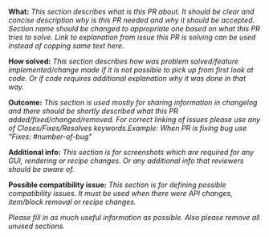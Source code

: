 **What:**
_This section describes what is this PR about. It should be clear and concise description why is this PR needed and why it should be accepted. Section name should be changed to appropriate one based on what this PR tries to solve._
_Link to explanation from issue this PR is solving can be used instead of copping same text here._

**How solved:**
_This section describes how was problem solved/feature implemented/change made if it is not possible to pick up from first look at code. Or if code requires additional explanation why it was done in that way._

**Outcome:**
_This section is used mostly for sharing information in changelog and there should be shortly described what this PR added/fixed/changed/removed._
_For correct linking of issues please use any of Closes/Fixes/Resolves keywords.Example: When PR is fixing bug use "Fixes: #number-of-bug"_

**Additional info:**
_This section is for screenshots which are required for any GUI, rendering or recipe changes. Or any additional info that reviewers should be aware of._

**Possible compatibility issue:**
_This section is for defining possible compatibility issues. It must be used when there were API changes, item/block removal or recipe changes._


_Please fill in as much useful information as possible. Also please remove all unused sections._